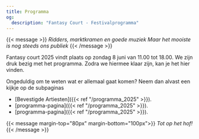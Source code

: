 ```yaml
---
title: Programma
og:
  description: "Fantasy Court - Festivalprogramma"
---
```

{{< message >}}
 _Ridders, marktkramen en goede muziek_
_Maar het mooiste is nog steeds ons publiek_
{{< /message >}}

Fantasy court 2025 vindt plaats op zondag 8 juni van 11.00 tot 18.00. We zijn druk bezig met het programma. Zodra we hiermee klaar zijn, kan je het hier vinden.

Ongeduldig om te weten wat er allemaal gaat komen? Neem dan alvast een kijkje op de subpaginas
* [Bevestigde Artiesten]({{< ref "/programma_2025" >}}).
* [programma-pagina]({{< ref "/programma_2025" >}}).
* [programma-pagina]({{< ref "/programma_2025" >}}).

{{< message margin-top="80px" margin-bottom="100px">}}
_Tot op het hof!_
{{< /message >}}
